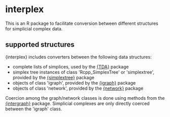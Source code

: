 # interplex

This is an R package to facilitate conversion between different structures for simplicial complex data.

## supported structures

{interplex} includes converters between the following data structures:

* complete lists of simplices, used by the [{TDA}](https://cran.r-project.org/web/packages/TDA/index.html) package
* simplex tree instances of class 'Rcpp_SimplexTree' or 'simplextree',
  provided by the [{simplextree}](https://github.com/peekxc/simplextree) package
* objects of class 'igraph', provided by the [{igraph}](https://igraph.org/r/) package
* objects of class 'network', provided by the [{network}](https://github.com/statnet/network) package

Coercion among the graph/network classes is done using methods from the [{intergraph}](https://mbojan.github.io/intergraph/) package. Simplicial complexes are only directly coerced between the 'igraph' class.
